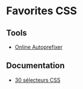 # Favorites CSS

## Tools
- [Online Autoprefixer](https://autoprefixer.github.io)

## Documentation
- [30 sélecteurs CSS](https://code.tutsplus.com/fr/tutorials/the-30-css-selectors-you-must-memorize--net-16048)
